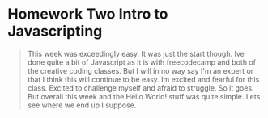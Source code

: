 # Homework Two Intro to Javascripting
> This week was exceedingly easy. It was just the start though. Ive done quite a bit of Javascript as it is with freecodecamp and both of the creative coding classes. But I will in no way say I'm an expert or that I think this will continue to be easy. Im excited and fearful for this class. Excited to challenge myself and afraid to struggle. So it goes. But overall this week and the Hello World! stuff was quite simple. Lets see where we end up I suppose.
